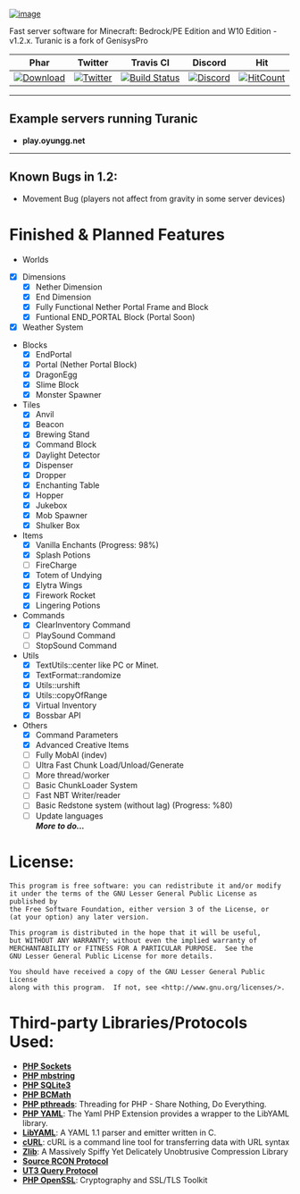 [![image](https://i.hizliresim.com/1GAdvN.png)](https://github.com/TuranicTeam/Turanic)

Fast server software for Minecraft: Bedrock/PE Edition and W10 Edition - v1.2.x.
Turanic is a fork of GenisysPro

| Phar | Twitter | Travis CI | Discord | Hit |
| :---: | :---: | :---: | :---: | :---: |
 [![Download](https://img.shields.io/badge/download-latest-blue.svg)](https://jenkins.zxda.net/job/Turanic/) | [![Twitter](https://i.hizliresim.com/vJ2594.jpg)](https://twitter.com/TuranicTeam) | [![Build Status](https://travis-ci.org/TuranicTeam/Turanic.svg?branch=master)](https://travis-ci.org/TuranicTeam/Turanic) | [![Discord](https://camo.githubusercontent.com/455152269a0ed38255ed15e375084d4dd08e0c98/68747470733a2f2f696d672e736869656c64732e696f2f62616467652f636861742d6f6e253230646973636f72642d3732383944412e737667)](https://discord.gg/4GZxrdk) | [![HitCount](http://hits.dwyl.io/TuranicTeam/Turanic.svg)](http://hits.dwyl.io/TuranicTeam/Turanic) |

-------------
Example servers running Turanic
--------------------
- **play.oyungg.net**
-------------
## Known Bugs in 1.2:
- Movement Bug (players not affect from gravity in some server devices)

# Finished & Planned Features
 - Worlds
  - [x] Dimensions
    - [x] Nether Dimension
    - [x] End Dimension
    - [x] Fully Functional Nether Portal Frame and Block
    - [x] Funtional END_PORTAL Block (Portal Soon)
  - [x] Weather System
 - Blocks
   - [x] EndPortal
   - [x] Portal (Nether Portal Block)
   - [x] DragonEgg
   - [x] Slime Block
   - [x] Monster Spawner
 - Tiles
   - [x] Anvil
   - [x] Beacon
   - [x] Brewing Stand
   - [x] Command Block
   - [x] Daylight Detector
   - [x] Dispenser
   - [x] Dropper
   - [x] Enchanting Table
   - [x] Hopper
   - [x] Jukebox
   - [x] Mob Spawner
   - [x] Shulker Box
 - Items
   - [x] Vanilla Enchants (Progress: 98%)
   - [x] Splash Potions
   - [ ] FireCharge
   - [x] Totem of Undying
   - [x] Elytra Wings
   - [x] Firework Rocket
   - [x] Lingering Potions
 - Commands
   - [x] ClearInventory Command
   - [ ] PlaySound Command
   - [ ] StopSound Command
 - Utils
   - [x] TextUtils::center like PC or Minet.
   - [x] TextFormat::randomize 
   - [x] Utils::urshift
   - [x] Utils::copyOfRange
   - [x] Virtual Inventory
   - [x] Bossbar API
 - Others
   - [x] Command Parameters
   - [x] Advanced Creative Items
   - [ ] Fully MobAI (indev)
   - [ ] Ultra Fast Chunk Load/Unload/Generate
   - [ ] More thread/worker
   - [ ] Basic ChunkLoader System
   - [ ] Fast NBT Writer/reader
   - [ ] Basic Redstone system (without lag) (Progress: %80)
   - [ ] Update languages
<br />***More to do...***

# License:
```
This program is free software: you can redistribute it and/or modify
it under the terms of the GNU Lesser General Public License as published by
the Free Software Foundation, either version 3 of the License, or
(at your option) any later version.

This program is distributed in the hope that it will be useful,
but WITHOUT ANY WARRANTY; without even the implied warranty of
MERCHANTABILITY or FITNESS FOR A PARTICULAR PURPOSE.  See the
GNU Lesser General Public License for more details.

You should have received a copy of the GNU Lesser General Public License
along with this program.  If not, see <http://www.gnu.org/licenses/>.
```

# Third-party Libraries/Protocols Used:
* __[PHP Sockets](http://php.net/manual/en/book.sockets.php)__
* __[PHP mbstring](http://php.net/manual/en/book.mbstring.php)__
* __[PHP SQLite3](http://php.net/manual/en/book.sqlite3.php)__
* __[PHP BCMath](http://php.net/manual/en/book.bc.php)__
* __[PHP pthreads](http://pthreads.org/)__: Threading for PHP - Share Nothing, Do Everything.
* __[PHP YAML](https://code.google.com/p/php-yaml/)__: The Yaml PHP Extension provides a wrapper to the LibYAML library.
* __[LibYAML](http://pyyaml.org/wiki/LibYAML)__: A YAML 1.1 parser and emitter written in C.
* __[cURL](http://curl.haxx.se/)__: cURL is a command line tool for transferring data with URL syntax
* __[Zlib](http://www.zlib.net/)__: A Massively Spiffy Yet Delicately Unobtrusive Compression Library
* __[Source RCON Protocol](https://developer.valvesoftware.com/wiki/Source_RCON_Protocol)__
* __[UT3 Query Protocol](http://wiki.unrealadmin.org/UT3_query_protocol)__
* __[PHP OpenSSL](http://php.net/manual/en/book.openssl.php)__: Cryptography and SSL/TLS Toolkit
